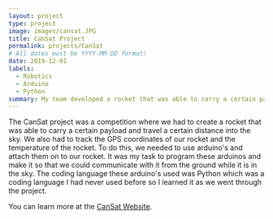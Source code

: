 ```yaml
---
layout: project
type: project
image: images/cansat.JPG
title: CanSat Project
permalink: projects/CanSat
# All dates must be YYYY-MM-DD format!
date: 2019-12-01
labels:
  - Robotics
  - Arduino
  - Python
summary: My team developed a rocket that was able to carry a certain payload with GPS tracking.
---
```


The CanSat project was a competition where we had to create a rocket that was able to carry a certain payload and travel a certain distance into the sky. We also had to track the GPS coordinates of our rocket and the temperature of the rocket. To do this, we needed to use arduino's and attach them on to our rocket. It was my task to program these arduinos and make it so that we could communicate with it from the ground while it is in the sky. The coding language these arduino's used was Python which was a coding language I had never used before so I learned it as we went through the project.

You can learn more at the [CanSat Website](http://www.cansatcompetition.com/).



